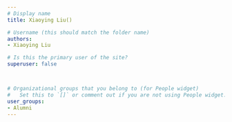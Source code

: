```yaml
---
# Display name
title: Xiaoying Liu()

# Username (this should match the folder name)
authors:
- Xiaoying Liu

# Is this the primary user of the site?
superuser: false



# Organizational groups that you belong to (for People widget)
#   Set this to `[]` or comment out if you are not using People widget.
user_groups:
- Alumni
---
```


